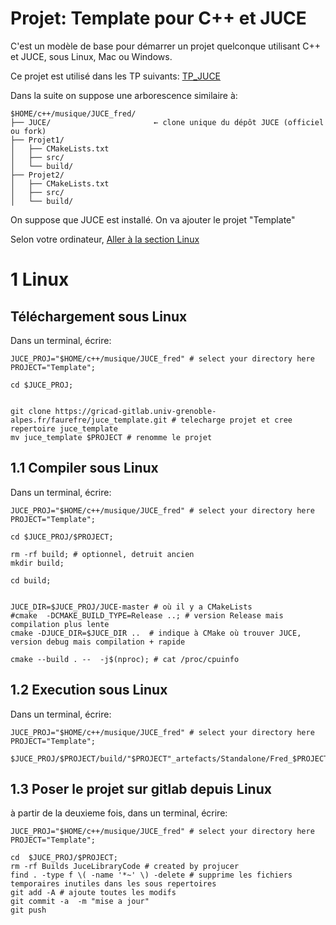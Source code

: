 Projet: Template pour C++ et JUCE
=======================

C'est un modèle de base pour démarrer un projet quelconque utilisant C++ et  JUCE, sous Linux, Mac ou Windows.

Ce projet est utilisé dans les  TP suivants:
[TP_JUCE](https://www-fourier.ujf-grenoble.fr/~faure/enseignement/musique/TP_MAO/)

Dans la suite on suppose une arborescence similaire à: 


    $HOME/c++/musique/JUCE_fred/
    ├── JUCE/                       ← clone unique du dépôt JUCE (officiel ou fork)
    ├── Projet1/
    │   ├── CMakeLists.txt
    │   ├── src/
    │   └── build/
    ├── Projet2/
    │   ├── CMakeLists.txt
    │   ├── src/
    │   └── build/


On suppose que JUCE est installé. On va ajouter le projet "Template"

Selon votre ordinateur,
[Aller à la section Linux](#1-linux)




1 Linux
==========


Téléchargement sous Linux
---------------------------
Dans un terminal, écrire:

    JUCE_PROJ="$HOME/c++/musique/JUCE_fred" # select your directory here
    PROJECT="Template";

	cd $JUCE_PROJ;


    git clone https://gricad-gitlab.univ-grenoble-alpes.fr/faurefre/juce_template.git # telecharge projet et cree repertoire juce_template
    mv juce_template $PROJECT # renomme le projet

1.1 Compiler sous Linux 
-----------
Dans un terminal, écrire:


    JUCE_PROJ="$HOME/c++/musique/JUCE_fred" # select your directory here
    PROJECT="Template";
  
	cd $JUCE_PROJ/$PROJECT;

	rm -rf build; # optionnel, detruit ancien
	mkdir build;

	cd build;
	

    JUCE_DIR=$JUCE_PROJ/JUCE-master # où il y a CMakeLists
    #cmake  -DCMAKE_BUILD_TYPE=Release ..; # version Release mais compilation plus lente
    cmake -DJUCE_DIR=$JUCE_DIR ..  # indique à CMake où trouver JUCE, version debug mais compilation + rapide
    
    cmake --build . --  -j$(nproc); # cat /proc/cpuinfo 



    

1.2 Execution sous Linux
-----------
Dans un terminal, écrire:

    JUCE_PROJ="$HOME/c++/musique/JUCE_fred" # select your directory here
    PROJECT="Template";

    $JUCE_PROJ/$PROJECT/build/"$PROJECT"_artefacts/Standalone/Fred_$PROJECT






1.3 Poser le projet sur gitlab depuis Linux
------------------------



à partir de la deuxieme fois, dans un terminal, écrire:



    JUCE_PROJ="$HOME/c++/musique/JUCE_fred" # select your directory here
    PROJECT="Template";

    cd  $JUCE_PROJ/$PROJECT;
    rm -rf Builds JuceLibraryCode # created by projucer
    find . -type f \( -name '*~' \) -delete # supprime les fichiers temporaires inutiles dans les sous repertoires
    git add -A # ajoute toutes les modifs
    git commit -a  -m "mise a jour"
    git push



